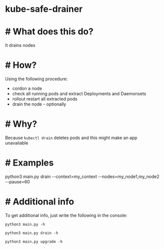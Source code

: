 # kube-safe-drainer

# # What does this do?
It drains nodes

# # How?
Using the following procedure:
- cordon a node
- check all running pods and extract Deployments and Daemonsets
- rollout restart all extracted pods
- drain the node - optionally

# # Why?
Because `kubectl drain` deletes pods and this might make an app unavailable

# # Examples
python3 main.py drain --context=my_context --nodes=my_node1,my_node2 --pause=60

# # Additional info
To get additional info, just write the following in the console:

```python3 main.py -h```

```python3 main.py drain -h```

```python3 main.py upgrade -h```